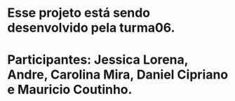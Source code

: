 # Esse projeto está sendo desenvolvido pela turma06. 
# Participantes: Jessica Lorena, Andre, Carolina Mira, Daniel Cipriano e Mauricio Coutinho.
